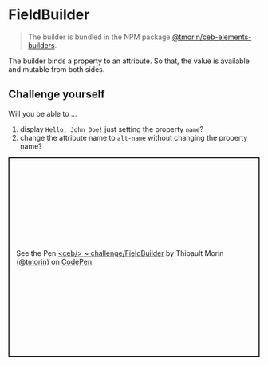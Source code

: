 # FieldBuilder

> The builder is bundled in the NPM package [@tmorin/ceb-elements-builders](https://www.npmjs.com/package/@tmorin/ceb-elements-builders).

The builder binds a property to an attribute.
So that, the value is available and mutable from both sides.

## Challenge yourself

Will you be able to ...
1. display `Hello, John Doe!` just setting the property `name`?
2. change the attribute name to `alt-name` without changing the property name?

<p class="codepen" data-height="400" data-theme-id="light" data-default-tab="js,result" data-slug-hash="mdmLqEW" data-editable="true" data-user="tmorin" style="height: 400px; box-sizing: border-box; display: flex; align-items: center; justify-content: center; border: 2px solid; margin: 1em 0; padding: 1em;">
  <span>See the Pen <a href="https://codepen.io/tmorin/pen/mdmLqEW">
  &lt;ceb/&gt; ~ challenge/FieldBuilder</a> by Thibault Morin (<a href="https://codepen.io/tmorin">@tmorin</a>)
  on <a href="https://codepen.io">CodePen</a>.</span>
</p>
<script async src="https://cpwebassets.codepen.io/assets/embed/ei.js"></script>
